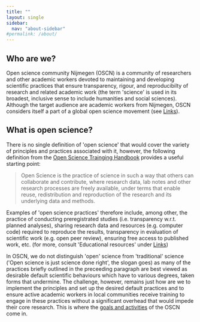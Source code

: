 ```yaml
---
title: ""
layout: single
sidebar:
  nav: "about-sidebar"
#permalink: /about/
---
```


## Who are we?

Open science community Nijmegen (OSCN) is a community of researchers and other academic workers devoted to maintaining and developing scientific practices that ensure transparency, rigour, and reproducibilty of research and related academic work (the term 'science' is used in its broadest, inclusive sense to include humanities and social sciences). Although the target audience are academic workers from Nijmegen, OSCN considers itself a part of a global open science movement (see [Links](https://radboud-university.github.io/osc-nijmegen/_pages/links/)).

## What is open science?

There is no single definition of 'open science' that would cover the variety of principles and practices associated with it, however, the following definition from the [Open Science Trainging Handbook](https://open-science-training-handbook.gitbook.io/book/) provides a useful starting point:

> Open Science is the practice of science in such a way that others can collaborate and contribute, where research data, lab notes and other research processes are freely available, under terms that enable reuse, redistribution and reproduction of the research and its underlying data and methods.

Examples of 'open science practices' therefore include, among other, the practice of conducting preregistrated studies (i.e. transparency w.r.t. planned analyses), sharing research data and resources (e.g. computer code) required to reproduce the results, transparency in evaluation of scientific work (e.g. open peer review), ensuring free access to published work, etc. (for more, consult 'Educational resources' under [Links](https://radboud-university.github.io/osc-nijmegen/_pages/links/))

In OSCN, we do not distinguish 'open' science from 'traditional' science ('Open science is just science done right', the slogan goes) as many of the practices briefly outlined in the preceeding paragraph are best viewed as desirable default scientific behaviours which have to various degrees, taken forms that undermine. The challenge, however, remains just how are we to implement the principles and set up the desired default practices and to ensure active academic workers in local communities receive training to engage in these practices without a significant overhead that would impede their core research. This is where the [goals and activities](https://radboud-university.github.io/osc-nijmegen/_pages/goals/) of the OSCN come in.
